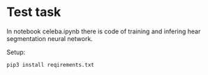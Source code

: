 # Test task

In notebook celeba.ipynb there is code of training and infering hear segmentation neural network.

Setup:
```
pip3 install reqirements.txt
```
